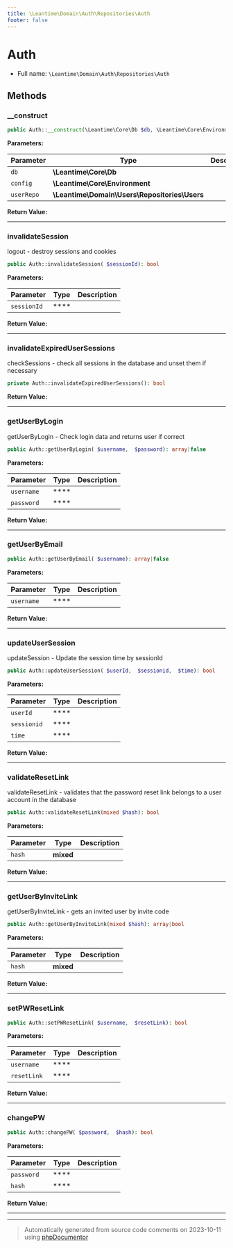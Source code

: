 ```yaml
---
title: \Leantime\Domain\Auth\Repositories\Auth
footer: false
---
```


# Auth





* Full name: `\Leantime\Domain\Auth\Repositories\Auth`



## Methods

### __construct



```php
public Auth::__construct(\Leantime\Core\Db $db, \Leantime\Core\Environment $config, \Leantime\Domain\Users\Repositories\Users $userRepo): mixed
```








**Parameters:**

| Parameter | Type | Description |
|-----------|------|-------------|
| `db` | **\Leantime\Core\Db** |  |
| `config` | **\Leantime\Core\Environment** |  |
| `userRepo` | **\Leantime\Domain\Users\Repositories\Users** |  |


**Return Value:**





---
### invalidateSession

logout - destroy sessions and cookies

```php
public Auth::invalidateSession( $sessionId): bool
```








**Parameters:**

| Parameter | Type | Description |
|-----------|------|-------------|
| `sessionId` | **** |  |


**Return Value:**





---
### invalidateExpiredUserSessions

checkSessions - check all sessions in the database and unset them if necessary

```php
private Auth::invalidateExpiredUserSessions(): bool
```









**Return Value:**





---
### getUserByLogin

getUserByLogin - Check login data and returns user if correct

```php
public Auth::getUserByLogin( $username,  $password): array|false
```








**Parameters:**

| Parameter | Type | Description |
|-----------|------|-------------|
| `username` | **** |  |
| `password` | **** |  |


**Return Value:**





---
### getUserByEmail



```php
public Auth::getUserByEmail( $username): array|false
```








**Parameters:**

| Parameter | Type | Description |
|-----------|------|-------------|
| `username` | **** |  |


**Return Value:**





---
### updateUserSession

updateSession - Update the session time by sessionId

```php
public Auth::updateUserSession( $userId,  $sessionid,  $time): bool
```








**Parameters:**

| Parameter | Type | Description |
|-----------|------|-------------|
| `userId` | **** |  |
| `sessionid` | **** |  |
| `time` | **** |  |


**Return Value:**





---
### validateResetLink

validateResetLink - validates that the password reset link belongs to a user account in the database

```php
public Auth::validateResetLink(mixed $hash): bool
```








**Parameters:**

| Parameter | Type | Description |
|-----------|------|-------------|
| `hash` | **mixed** |  |


**Return Value:**





---
### getUserByInviteLink

getUserByInviteLink - gets an invited user by invite code

```php
public Auth::getUserByInviteLink(mixed $hash): array|bool
```








**Parameters:**

| Parameter | Type | Description |
|-----------|------|-------------|
| `hash` | **mixed** |  |


**Return Value:**





---
### setPWResetLink



```php
public Auth::setPWResetLink( $username,  $resetLink): bool
```








**Parameters:**

| Parameter | Type | Description |
|-----------|------|-------------|
| `username` | **** |  |
| `resetLink` | **** |  |


**Return Value:**





---
### changePW



```php
public Auth::changePW( $password,  $hash): bool
```








**Parameters:**

| Parameter | Type | Description |
|-----------|------|-------------|
| `password` | **** |  |
| `hash` | **** |  |


**Return Value:**





---


---
> Automatically generated from source code comments on 2023-10-11 using [phpDocumentor](http://www.phpdoc.org/)
